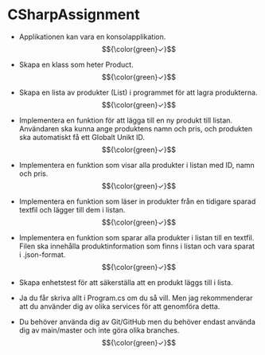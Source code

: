 # CSharpAssignment

* Applikationen kan vara en konsolapplikation. $${\color{green}✓}$$
  
* Skapa en klass som heter Product.  $${\color{green}✓}$$
  
* Skapa en lista av produkter (List<Product>) i programmet för att lagra produkterna.  $${\color{green}✓}$$
  
* Implementera en funktion för att lägga till en ny produkt till listan. Användaren ska kunna ange produktens namn och pris, och produkten ska automatiskt få ett Globalt Unikt ID.  $${\color{green}✓}$$
  
* Implementera en funktion som visar alla produkter i listan med ID, namn och pris.  $${\color{green}✓}$$
  
* Implementera en funktion som läser in produkter från en tidigare sparad textfil och lägger till dem i listan. $${\color{green}✓}$$
  
* Implementera en funktion som sparar alla produkter i listan till en textfil. Filen ska innehålla produktinformation som finns i listan och vara sparat i .json-format.  $${\color{green}✓}$$
  
* Skapa enhetstest för att säkerställa att en produkt läggs till i lista.
  
* Ja du får skriva allt i Program.cs om du så vill. Men jag rekommenderar att du använder dig av olika services för att genomföra detta.
  
* Du behöver använda dig av Git/GitHub men du behöver endast använda dig av main/master och inte göra olika branches.   $${\color{green}✓}$$
